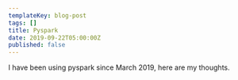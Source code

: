 ```yaml
---
templateKey: blog-post
tags: []
title: Pyspark
date: 2019-09-22T05:00:00Z
published: false
---
```


I have been using pyspark since March 2019, here are my thoughts.
